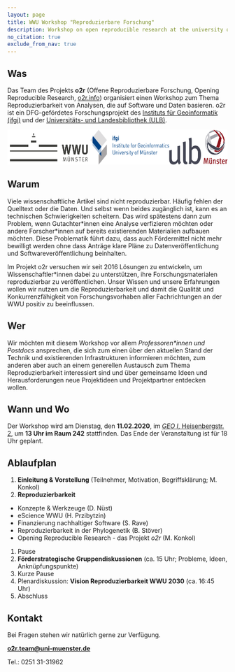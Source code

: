 ```yaml
---
layout: page
title: WWU Workshop "Reproduzierbare Forschung"
description: Workshop on open reproducible research at the university of Muenster
no_citation: true
exclude_from_nav: true
---
```


## Was

Das Team des Projekts **o2r** (Offene Reproduzierbare Forschung, Opening Reproducible Research, [o2r.info](https://o2r.info)) organisiert einen Workshop zum Thema Reproduzierbarkeit von Analysen, die auf Software und Daten basieren.
o2r ist ein DFG-gefördetes Forschungsprojekt des [Instituts für Geoinformatik (ifgi)](https://www.uni-muenster.de/Geoinformatics/) und der [Universitäts- und Landesbibliothek (ULB)](https://www.ulb.uni-muenster.de/).

<div style="display: flex; justify-content:space-between;">
  <a href="https://www.uni-muenster.de/" title="WWU website"><img src="/public/images/wwulogo.svg" height="80" alt="WWU Logo" /></a>
  <a href="https://www.uni-muenster.de/Geoinformatics/" title="ifgi website"><img src="/public/images/ifgilogo.svg" height="80" alt="ifgi Logo" /></a>
  <a href="https://www.ulb.uni-muenster.de/" title="ULB website"><img src="/public/images/ulblogo.svg" height="80" alt="ULB Logo" /></a>
</div>

## Warum

Viele wissenschaftliche Artikel sind nicht reproduzierbar.
Häufig fehlen der Quelltext oder die Daten.
Und selbst wenn beides zugänglich ist, kann es an technischen Schwierigkeiten scheitern.
Das wird spätestens dann zum Problem, wenn Gutachter\*innen eine Analyse verfizieren möchten oder andere Forscher\*innen auf bereits existierenden Materialien aufbauen möchten.
Diese Problematik führt dazu, dass auch Fördermittel nicht mehr bewilligt werden ohne dass Anträge klare Pläne zu Datenveröffentlichung und Softwareveröffentlichung beinhalten.

Im Projekt o2r versuchen wir seit 2016 Lösungen zu entwickeln, um Wissenschaftler\*innen dabei zu unterstützen, ihre Forschungsmaterialen reproduzierbar zu veröffentlichen.
Unser Wissen und unsere Erfahrungen wollen wir nutzen um die Reproduzierbarkeit und damit die Qualität und Konkurrenzfähigkeit von Forschungsvorhaben aller Fachrichtungen an der WWU positiv zu beeinflussen.

## Wer

Wir möchten mit diesem Workshop vor allem _Professoren\*innen und Postdocs_ ansprechen, die sich zum einen über den aktuellen Stand der Technik und existierenden Infrastrukturen informieren möchten, zum anderen aber auch an einem generellen Austausch zum Thema Reproduzierbarkeit interessiert sind und über gemeinsame Ideen und Herausforderungen neue Projektideen und Projektpartner entdecken wollen.

## Wann und Wo

Der Workshop wird am Dienstag, den **11.02.2020**, im [_GEO I_, Heisenbergstr. 2](https://www.openstreetmap.org/way/114602267), um **13 Uhr im Raum 242** stattfinden.
Das Ende der Veranstaltung ist für 18 Uhr geplant.

## Ablaufplan

1. **Einleitung & Vorstellung**
  (Teilnehmer, Motivation, Begriffsklärung; M. Konkol)
1. **Reproduzierbarkeit**
  - Konzepte & Werkzeuge (D. Nüst)
  - eScience WWU (H. Przibytzin)
  - Finanzierung nachhaltiger Software (S. Rave)
  - Reproduzierbarkeit in der Phylogenetik (B. Stöver)
  - Opening Reproducible Research - das Projekt _o2r_ (M. Konkol)
1. Pause
1. **Förderstrategische Gruppendiskussionen** (ca. 15 Uhr; Probleme, Ideen, Anknüpfungspunkte)
1. Kurze Pause
1. Plenardiskussion: **Vision Reproduzierbarkeit WWU 2030** (ca. 16:45 Uhr)
1. Abschluss

## Kontakt

Bei Fragen stehen wir natürlich gerne zur Verfügung.

**[o2r.team@uni-muenster.de](mailto:o2r.team@uni-muenster.de)**

Tel.: 0251 31-31962
